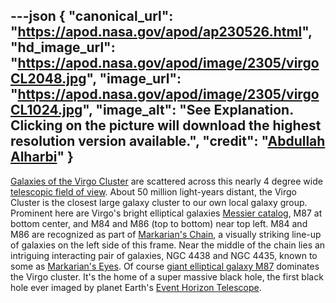 ---json
{
  "canonical_url": "https://apod.nasa.gov/apod/ap230526.html",
  "hd_image_url": "https://apod.nasa.gov/apod/image/2305/virgoCL2048.jpg",
  "image_url": "https://apod.nasa.gov/apod/image/2305/virgoCL1024.jpg",
  "image_alt": "See Explanation. Clicking on the picture will download the highest resolution version available.",
  "credit": "[Abdullah Alharbi](https://www.instagram.com/a_alharbi97/)"
}
---

[Galaxies of the Virgo Cluster](https://apod.nasa.gov/apod/ap150804.html) are scattered across this nearly 4 degree wide [telescopic field of view](https://www.astrobin.com/cvyhhu/0/). About 50 million light-years distant, the Virgo Cluster is the closest large galaxy cluster to our own local galaxy group. Prominent here are Virgo's bright elliptical galaxies [Messier catalog](https://www.nasa.gov/content/goddard/hubble-s-messier-catalog), M87 at bottom center, and M84 and M86 (top to bottom) near top left. M84 and M86 are recognized as part of [Markarian's Chain](https://apod.nasa.gov/apod/ap090609.html), a visually striking line-up of galaxies on the left side of this frame. Near the middle of the chain lies an intriguing interacting pair of galaxies, NGC 4438 and NGC 4435, known to some as [Markarian's Eyes](https://apod.nasa.gov/apod/ap070608.html). Of course [giant elliptical galaxy M87](https://apod.nasa.gov/apod/ap230504.html) dominates the Virgo cluster. It's the home of a super massive black hole, the first black hole ever imaged by planet Earth's [Event Horizon Telescope](https://eventhorizontelescope.org/about).

